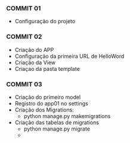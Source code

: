 ### COMMIT 01
- Configuração do projeto

### COMMIT 02
- Criação do APP
- Configuração da primeira URL de HelloWord
- Criação da View
- Criaçao da pasta template

### COMMIT 03
- Criação do primeiro model
- Registro do app01 no settings
- Criação dos Migrations: 
  - python manage.py makemigrations
- Criação das tabelas de migrations
  - python manage.py migrate
  - 